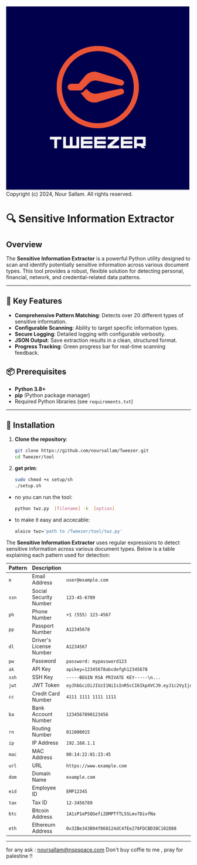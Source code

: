 ![Alt Text](tweezer.png)
<br>
Copyright (c) 2024, Nour Sallam. All rights reserved.

# 🔍 Sensitive Information Extractor

## Overview
The **Sensitive Information Extractor** is a powerful Python utility designed to scan and identify potentially sensitive information across various document types. This tool provides a robust, flexible solution for detecting personal, financial, network, and credential-related data patterns.

---

## 🌟 Key Features
- **Comprehensive Pattern Matching**: Detects over 20 different types of sensitive information.
- **Configurable Scanning**: Ability to target specific information types.
- **Secure Logging**: Detailed logging with configurable verbosity.
- **JSON Output**: Save extraction results in a clean, structured format.
- **Progress Tracking**: Green progress bar for real-time scanning feedback.



## 📦 Prerequisites
- **Python 3.8+**
- **pip** (Python package manager)
- Required Python libraries (see `requirements.txt`)

---

## 🚀 Installation
1. **Clone the repository**:
   ```bash
   git clone https://github.com/noursallam/Tweezer.git
   cd Tweezer/tool
   

2. **get prim**:
   ```bash
   sudo chmod +x setup/sh
   ./setup.sh
   

- no you can run the tool:
  ```bash
  python twz.py  [filename] -k  [option]


- to make it easy and accecable:
  ```bash
  alaice twz='path to /Tweezer/tool/twz.py'


The **Sensitive Information Extractor** uses regular expressions to detect sensitive information across various document types. Below is a table explaining each pattern used for detection:

| **Pattern** | **Description** | **Example** |
|-------------|-----------------|-------------|
| `e` | Email Address | `user@example.com` |
| `ssn` | Social Security Number | `123-45-6789` |
| `ph` | Phone Number | `+1 (555) 123-4567` |
| `pp` | Passport Number | `A12345678` |
| `dl` | Driver's License Number | `A1234567` |
| `pw` | Password | `password: mypassword123` |
| `ak` | API Key | `apikey=12345678abcdefgh12345678` |
| `ssh` | SSH Key | `-----BEGIN RSA PRIVATE KEY-----\n...` |
| `jwt` | JWT Token | `eyJhbGciOiJIUzI1NiIsInR5cCI6IkpXVCJ9.eyJ1c2VyIjoiYWRtaW4ifQ.MSg2KgtuOdTt5qxYZ0Wy8_G9ZTThh7lYqFpt05InHYQ` |
| `cc` | Credit Card Number | `4111 1111 1111 1111` |
| `ba` | Bank Account Number | `1234567890123456` |
| `rn` | Routing Number | `011000015` |
| `ip` | IP Address | `192.168.1.1` |
| `mac` | MAC Address | `00:14:22:01:23:45` |
| `url` | URL | `https://www.example.com` |
| `dom` | Domain Name | `example.com` |
| `eid` | Employee ID | `EMP12345` |
| `tax` | Tax ID | `12-3456789` |
| `btc` | Bitcoin Address | `1A1zP1eP5QGefi2DMPTfTL5SLmv7DivfNa` |
| `eth` | Ethereum Address | `0x32Be343B94f860124dC4fEe278FDCBD38C102D88` |

---




for any ask :  noursallam@nspspace.com
Don't buy coffie to me , pray for palestine !!
